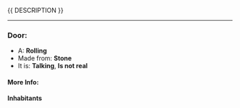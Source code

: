 {{ DESCRIPTION }}

---

### Door:

* A: **Rolling**
* Made from: **Stone**
* It is: **Talking**, **Is not real**

#### More Info:

#### Inhabitants

